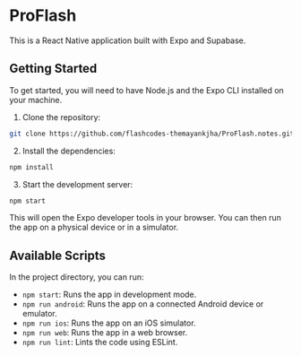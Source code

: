 # ProFlash

This is a React Native application built with Expo and Supabase.

## Getting Started

To get started, you will need to have Node.js and the Expo CLI installed on your machine.

1. Clone the repository:

```bash
git clone https://github.com/flashcodes-themayankjha/ProFlash.notes.git
```

2. Install the dependencies:

```bash
npm install
```

3. Start the development server:

```bash
npm start
```

This will open the Expo developer tools in your browser. You can then run the app on a physical device or in a simulator.

## Available Scripts

In the project directory, you can run:

- `npm start`: Runs the app in development mode.
- `npm run android`: Runs the app on a connected Android device or emulator.
- `npm run ios`: Runs the app on an iOS simulator.
- `npm run web`: Runs the app in a web browser.
- `npm run lint`: Lints the code using ESLint.